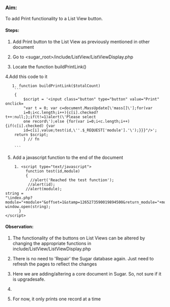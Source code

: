### Aim:
 To add Print functionality to a List View button.

#### Steps:
1. Add Print button to the List View as previously mentioned in other document

2. Go to <sugar_root>/include/ListView/ListViewDisplay.php

3. Locate the function buildPrintLink()

4.Add this code to it
       
  
       1. function buildPrintLink($totalCount)
        ```
        {
            $script = '<input class="button" type="button" value="Print" onclick=
            "var t = 0; var c=document.MassUpdate[\'mass[]\'];for(var                         
            i=0;i<c.length;i++){c[i].checked?t++:null;};if(t!=1)alert(\'Please select
            one record\');else {for(var i=0;i<c.length;i++){if(c[i].checked) {var
            id=c[i].value;test(id,\''.$_REQUEST['module'].'\');}}}"/>';
        return $script;
            } // fn
        
        ```    
5. Add a javascript function to the end of the document
```
    1. <script type="text/javascript">
         function test(id,module)
         {
           //alert('Reached the test function');
          //alert(id);
         //alert(module);
string =
"\index.php?module="+module+"&offset=1&stamp=1265273590019894500&return_module="+module+"&action=DetailView&record="+id+"&print=true\,\'printwin\',\'menubar=1,status=0,resizable=1,scrollbars=1,toolbar=0,location=1\'";
window.open(string);
      }
</script>
```

#### Observation:

1. The functionality of the buttons on List Views can be altered by changing the
appropriate functions in include/ListView/ListViewDisplay.php

2. There is no need to 'Repair' the Sugar database again. Just need to refresh the
pages to reflect the changes

3. Here we are adding/altering a core document in Sugar. So, not sure if it is upgradesafe.
4. 
4. For now, it only prints one record at a time
